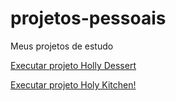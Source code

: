 # projetos-pessoais
 Meus projetos de estudo

<a href="https://nathaliadebona.github.io/projetos-pessoais/holly-dessert/">Executar projeto Holly Dessert</a>

<a href="https://nathaliadebona.github.io/projetos-pessoais/holy-kitchen/">Executar projeto Holy Kitchen!</a>